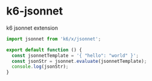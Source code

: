 # k6-jsonnet
k6 jsonnet extension


```js
import jsonnet from 'k6/x/jsonnet';

export default function () {
  const jsonnetTemplate = '{ "hello": "world" }';
  const jsonStr = jsonnet.evaluate(jsonnetTemplate);
  console.log(jsonStr);
}

```